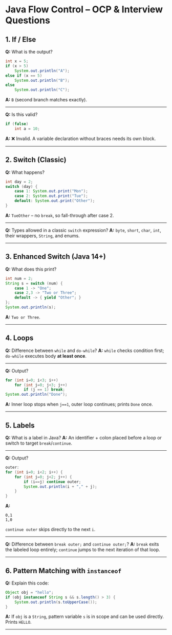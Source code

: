 # Java Flow Control – OCP & Interview Questions

## 1. If / Else

**Q:** What is the output?

```java
int x = 5;
if (x > 5)
    System.out.println("A");
else if (x == 5)
    System.out.println("B");
else
    System.out.println("C");
```

**A:** `B` (second branch matches exactly).

---

**Q:** Is this valid?

```java
if (false)
    int a = 10;
```

**A:** ❌ Invalid. A variable declaration without braces needs its own block.

---

## 2. Switch (Classic)

**Q:** What happens?

```java
int day = 2;
switch (day) {
    case 1: System.out.print("Mon");
    case 2: System.out.print("Tue");
    default: System.out.print("Other");
}
```

**A:** `TueOther` – no `break`, so fall-through after case 2.

---

**Q:** Types allowed in a classic `switch` expression?
**A:** `byte`, `short`, `char`, `int`, their wrappers, `String`, and enums.

---

## 3. Enhanced Switch (Java 14+)

**Q:** What does this print?

```java
int num = 2;
String s = switch (num) {
    case 1 -> "One";
    case 2,3 -> "Two or Three";
    default -> { yield "Other"; }
};
System.out.println(s);
```

**A:** `Two or Three`.

---

## 4. Loops

**Q:** Difference between `while` and `do-while`?
**A:** `while` checks condition first; `do-while` executes body **at least once**.

---

**Q:** Output?

```java
for (int i=0; i<3; i++)
    for (int j=0; j<3; j++)
        if (j == 1) break;
System.out.println("Done");
```

**A:** Inner loop stops when `j==1`, outer loop continues; prints `Done` once.

---

## 5. Labels

**Q:** What is a label in Java?
**A:** An identifier + colon placed before a loop or switch to target `break`/`continue`.

---

**Q:** Output?

```java
outer:
for (int i=0; i<2; i++) {
    for (int j=0; j<2; j++) {
        if (i==j) continue outer;
        System.out.println(i + "," + j);
    }
}
```

**A:**

```
0,1
1,0
```

`continue outer` skips directly to the next `i`.

---

**Q:** Difference between `break outer;` and `continue outer;`?
**A:** `break` exits the labeled loop entirely; `continue` jumps to the next iteration of that loop.

---

## 6. Pattern Matching with `instanceof`

**Q:** Explain this code:

```java
Object obj = "hello";
if (obj instanceof String s && s.length() > 3) {
    System.out.println(s.toUpperCase());
}
```

**A:** If `obj` is a `String`, pattern variable `s` is in scope and can be used directly. Prints `HELLO`.

---